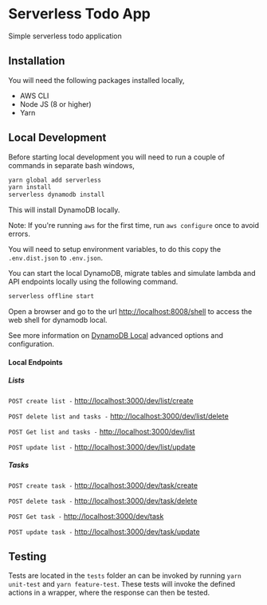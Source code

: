 # Serverless Todo App

Simple serverless todo application

## Installation

You will need the following packages installed locally,

- AWS CLI
- Node JS (8 or higher)
- Yarn

## Local Development

Before starting local development you will need to run a couple of commands in separate bash windows,

```bash
yarn global add serverless
yarn install
serverless dynamodb install
```

This will install DynamoDB locally.

Note: If you're running `aws` for the first time, run `aws configure` once to avoid errors.

You will need to setup environment variables, to do this copy the `.env.dist.json` to `.env.json`.


You can start the local DynamoDB, migrate tables and simulate lambda and API endpoints locally using 
the following command.

```bash
serverless offline start
```
Open a browser and go to the url [http://localhost:8008/shell](http://localhost:8008/shell) to access the web shell for dynamodb local.

See more information on [DynamoDB Local](https://www.npmjs.com/package/serverless-dynamodb-local) advanced options and configuration.

#### Local Endpoints

##### Lists
`POST create list -`
[http://localhost:3000/dev/list/create](http://localhost:3000/dev/list/create)

`POST delete list and tasks -`
[http://localhost:3000/dev/list/delete](http://localhost:3000/dev/list/delete)

`POST Get list and tasks -`
[http://localhost:3000/dev/list](http://localhost:3000/dev/list)

`POST update list -`
[http://localhost:3000/dev/list/update](http://localhost:3000/dev/list/update)


##### Tasks
`POST create task -`
[http://localhost:3000/dev/task/create](http://localhost:3000/dev/task/create)

`POST delete task -`
[http://localhost:3000/dev/task/delete](http://localhost:3000/dev/task/delete)

`POST Get task -`
[http://localhost:3000/dev/task](http://localhost:3000/dev/task)

`POST update task -`
[http://localhost:3000/dev/task/update](http://localhost:3000/dev/task/update)


## Testing

Tests are located in the `tests` folder an can be invoked by running `yarn unit-test` and `yarn feature-test`. These 
tests will invoke the defined  actions in a wrapper, where the response can then be tested.
